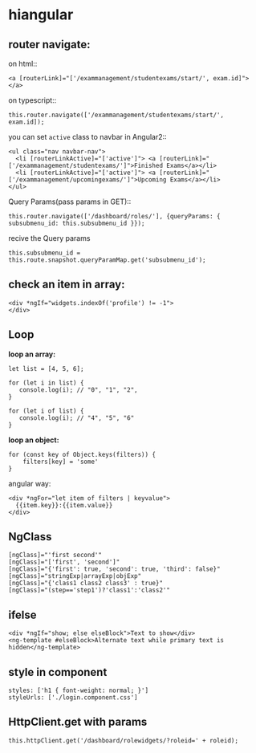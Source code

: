 # hiangular

## router navigate:

on html::

    <a [routerLink]="['/exammanagement/studentexams/start/', exam.id]"></a>
    
on typescript::

    this.router.navigate(['/exammanagement/studentexams/start/', exam.id]);

you can set `active` class to navbar in Angular2::

    <ul class="nav navbar-nav">
      <li [routerLinkActive]="['active']"> <a [routerLink]="['/exammanagement/studentexams/']">Finished Exams</a></li>
      <li [routerLinkActive]="['active']"> <a [routerLink]="['/exammanagement/upcomingexams/']">Upcoming Exams</a></li>
    </ul>
    
Query Params(pass params in GET)::

    this.router.navigate(['/dashboard/roles/'], {queryParams: { subsubmenu_id: this.subsubmenu_id }});

recive the Query params

    this.subsubmenu_id = this.route.snapshot.queryParamMap.get('subsubmenu_id');
## check an item in array:

    <div *ngIf="widgets.indexOf('profile') != -1">
    </div>

## Loop

**loop an array:**

    let list = [4, 5, 6];

    for (let i in list) {
       console.log(i); // "0", "1", "2",
    }

    for (let i of list) {
       console.log(i); // "4", "5", "6"
    }
    
**loop an object:**

    for (const key of Object.keys(filters)) {
        filters[key] = 'some'
    }

angular way:

    <div *ngFor="let item of filters | keyvalue">
      {{item.key}}:{{item.value}}
    </div>
    
## NgClass

    [ngClass]="'first second'"
    [ngClass]="['first', 'second']"
    [ngClass]="{'first': true, 'second': true, 'third': false}"
    [ngClass]="stringExp|arrayExp|objExp"
    [ngClass]="{'class1 class2 class3' : true}"
    [ngClass]="(step=='step1')?'class1':'class2'"

## ifelse

    <div *ngIf="show; else elseBlock">Text to show</div>
    <ng-template #elseBlock>Alternate text while primary text is hidden</ng-template>

## style in component

    styles: ['h1 { font-weight: normal; }']
    styleUrls: ['./login.component.css']
    
## HttpClient.get with params
    this.httpClient.get('/dashboard/rolewidgets/?roleid=' + roleid);
